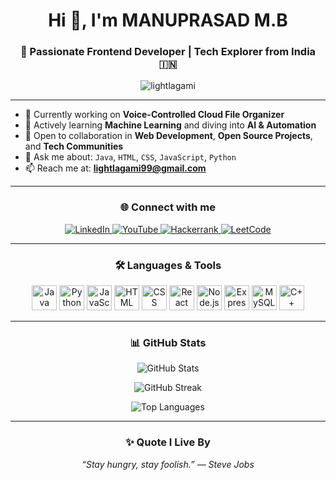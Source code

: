 <h1 align="center">Hi 👋, I'm MANUPRASAD M.B</h1>
<h3 align="center">🚀 Passionate Frontend Developer | Tech Explorer from India 🇮🇳</h3>

<p align="center">
  <img src="https://komarev.com/ghpvc/?username=lightlagami&label=Profile%20views&color=0e75b6&style=flat" alt="lightlagami" />
</p>

---

- 🔭 Currently working on **Voice-Controlled Cloud File Organizer**  
- 🌱 Actively learning **Machine Learning** and diving into **AI & Automation**  
- 🤝 Open to collaboration in **Web Development**, **Open Source Projects**, and **Tech Communities**  
- 💬 Ask me about: `Java`, `HTML`, `CSS`, `JavaScript`, `Python`  
- 📫 Reach me at: **lightlagami99@gmail.com**  

---

<h3 align="center">🌐 Connect with me</h3>
<p align="center">
  <a href="https://linkedin.com/in/manuprasadmbcse" target="_blank">
    <img src="https://img.shields.io/badge/LinkedIn-Connect-blue?logo=linkedin" alt="LinkedIn" />
  </a>
  <a href="https://www.youtube.com/@rebuildingyourself" target="_blank">
    <img src="https://img.shields.io/badge/Youtube-Subscribe-red?logo=youtube" alt="YouTube" />
  </a>
  <a href="https://www.hackerrank.com/manuprasadmb_cs1" target="_blank">
    <img src="https://img.shields.io/badge/Hackerrank-Practice-green?logo=hackerrank" alt="Hackerrank" />
  </a>
  <a href="https://leetcode.com/light_lagami" target="_blank">
    <img src="https://img.shields.io/badge/LeetCode-Solve-orange?logo=leetcode" alt="LeetCode" />
  </a>
</p>

---

<h3 align="center">🛠️ Languages & Tools</h3>
<p align="center">
  <img src="https://cdn.jsdelivr.net/gh/devicons/devicon/icons/java/java-original.svg" width="40" height="40" alt="Java" />
  <img src="https://cdn.jsdelivr.net/gh/devicons/devicon/icons/python/python-original.svg" width="40" height="40" alt="Python" />
  <img src="https://cdn.jsdelivr.net/gh/devicons/devicon/icons/javascript/javascript-original.svg" width="40" height="40" alt="JavaScript" />
  <img src="https://cdn.jsdelivr.net/gh/devicons/devicon/icons/html5/html5-original-wordmark.svg" width="40" height="40" alt="HTML" />
  <img src="https://cdn.jsdelivr.net/gh/devicons/devicon/icons/css3/css3-original-wordmark.svg" width="40" height="40" alt="CSS" />
  <img src="https://cdn.jsdelivr.net/gh/devicons/devicon/icons/react/react-original-wordmark.svg" width="40" height="40" alt="React" />
  <img src="https://cdn.jsdelivr.net/gh/devicons/devicon/icons/nodejs/nodejs-original-wordmark.svg" width="40" height="40" alt="Node.js" />
  <img src="https://cdn.jsdelivr.net/gh/devicons/devicon/icons/express/express-original-wordmark.svg" width="40" height="40" alt="Express" />
  <img src="https://cdn.jsdelivr.net/gh/devicons/devicon/icons/mysql/mysql-original-wordmark.svg" width="40" height="40" alt="MySQL" />
  <img src="https://cdn.jsdelivr.net/gh/devicons/devicon/icons/cplusplus/cplusplus-original.svg" width="40" height="40" alt="C++" />
</p>

---

<h3 align="center">📊 GitHub Stats</h3>
<p align="center">
  <img src="https://github-readme-stats.vercel.app/api?username=lightlagami&show_icons=true&theme=radical" alt="GitHub Stats" />
</p>
<p align="center">
  <img src="https://github-readme-streak-stats.herokuapp.com/?user=lightlagami&theme=radical" alt="GitHub Streak" />
</p>
<p align="center">
  <img src="https://github-readme-stats.vercel.app/api/top-langs/?username=lightlagami&layout=compact&theme=radical" alt="Top Languages" />
</p>

---

<h3 align="center">✨ Quote I Live By</h3>
<p align="center"><em>“Stay hungry, stay foolish.” — Steve Jobs</em></p>


